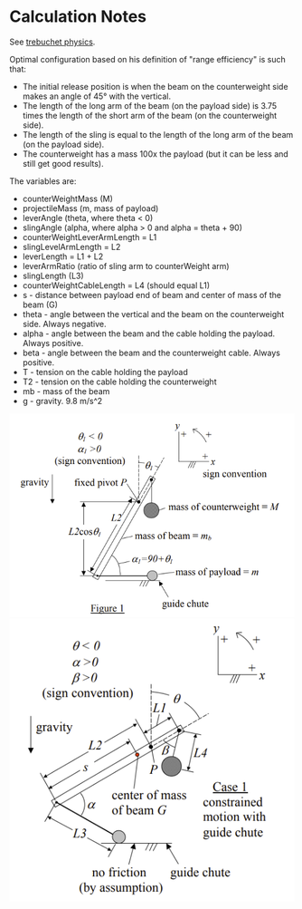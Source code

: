 # Calculation Notes

See [trebuchet physics](https://www.real-world-physics-problems.com/trebuchet-physics.html). 

Optimal configuration based on his definition of "range efficiency" is such that:

- The initial release position is when the beam on the counterweight side makes an angle of 45° with the vertical. 
- The length of the long arm of the beam (on the payload side) is 3.75 times the length of the short arm of the beam (on the counterweight side). 
- The length of the sling is equal to the length of the long arm of the beam (on the payload side).
- The counterweight has a mass 100x the payload (but it can be less and still get good results).

The variables are:
- counterWeightMass  (M)
- projectileMass   (m, mass of payload)
- leverAngle (theta, where theta < 0)
- slingAngle (alpha, where alpha > 0 and alpha = theta + 90)
- counterWeightLeverArmLength = L1
- slingLevelArmLength = L2
- leverLength = L1 + L2
- leverArmRatio  (ratio of sling arm to counterWeight arm)
- slingLength (L3)
- counterWeightCableLength = L4 (should equal L1)
- s - distance between payload end of beam and center of mass of the beam (G)
- theta - angle between the vertical and the beam on the counterweight side. Always negative.
- alpha - angle between the beam and the cable holding the payload. Always positive.
- beta - angle between the beam and the counterweight cable. Always positive.
- T - tension on the cable holding the payload
- T2 - tension on the cable holding the counterweight
- mb - mass of the beam
- g - gravity. 9.8 m/s^2

![image](initial_state.png)
![image](after_release.png)